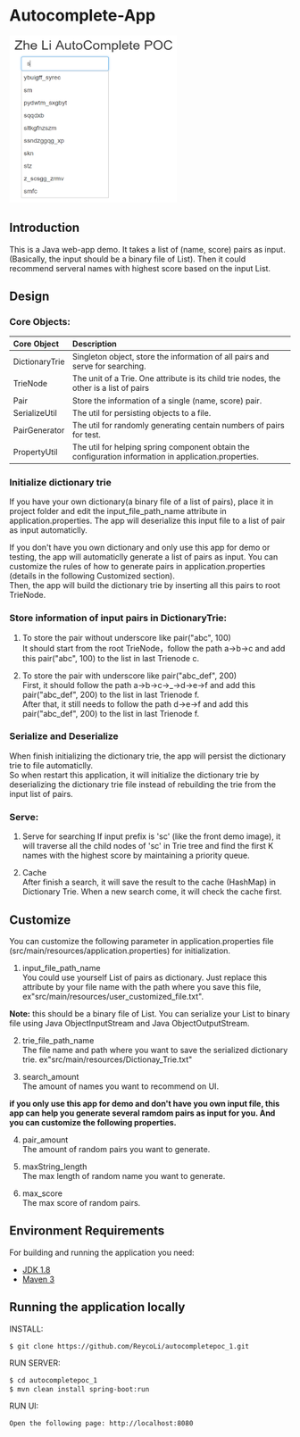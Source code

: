 # Autocomplete-App
<img src="https://github.com/ReycoLi/autocompletedemo/blob/master/app_preview0.png" height="300" width="300">

## Introduction
 This is a Java web-app demo. It takes a list of (name, score) pairs as input. (Basically, the input should be a binary file of List<Pair>). Then it could recommend serveral names with highest score based on the input List.


## Design
### Core Objects:
| Core Object | Description |
| :--- | :--- |
| DictionaryTrie | Singleton object, store the information of all pairs and serve for searching. |
| TrieNode | The unit of a Trie. One attribute is its child trie nodes, the other is a list of pairs |
| Pair | Store the information of a single (name, score) pair. |
| SerializeUtil | The util for persisting objects to a file. |
| PairGenerator | The util for randomly generating centain numbers of pairs for test. |
| PropertyUtil | The util for helping spring component obtain the configuration information in application.properties. |

### Initialize dictionary trie
If you have your own dictionary(a binary file of a list of pairs), place it in project folder and edit the input_file_path_name attribute in application.properties. The app will deserialize this input file to a list of pair as input automaticlly.  
  
  
If you don't have you own dictionary and only use this app for demo or testing, the app will automaticlly generate a list of pairs as input. You can customize the rules of how to generate pairs in application.properties (details in the following Customized section).     
Then, the app will build the dictionary trie by inserting all this pairs to root TrieNode.

### Store information of input pairs in DictionaryTrie:    
1. To store the pair without underscore like pair("abc", 100)  
    It should start from the root TrieNode，follow the path a->b->c and add this pair("abc", 100) to the list in last Trienode c.

2. To store the pair with underscore like pair("abc_def", 200)  
    First, it should follow the path a->b->c->_->d->e->f and add this pair("abc_def", 200) to the list in last Trienode f.    
    After that, it still needs to follow the path d->e->f and add this pair("abc_def", 200) to the list in last Trienode f. 
    
### Serialize and Deserialize
When finish initializing the dictionary trie, the app will persist the dictionary trie to file automaticlly.  
So when restart this application, it will initialize the dictionary trie by deserializing the dictionary trie file instead of rebuilding the trie from the input list of pairs. 
 
### Serve:
1. Serve for searching 
    If input prefix is 'sc' (like the front demo image), it will traverse all the child nodes of 'sc' in Trie tree and find the first K     names with the highest score by maintaining a priority queue.
    
2. Cache  
    After finish a search, it will save the result to the cache (HashMap) in Dictionary Trie. When a new search come, it will check the cache first.


## Customize
You can customize the following parameter in application.properties file (src/main/resources/application.properties) for initialization.

1. input_file_path_name  
You could use yourself List of pairs as dictionary. Just replace this attribute by your file name with the path where you save this file, ex"src/main/resources/user_customized_file.txt". 
  
**Note:** this should be a binary file of List<Pair>. You can serialize your List<Pair> to binary file using Java ObjectInputStream and Java ObjectOutputStream.


2. trie_file_path_name  
The file name and path where you want to save the serialized dictionary trie. ex"src/main/resources/Dictionay_Trie.txt"

3. search_amount  
The amount of names you want to recommend on UI.
  
**if you only use this app for demo and don't have you own input file, this app can help you generate several ramdom pairs as input for you. And you can customize the following properties.**
  
4. pair_amount  
The amount of random pairs you want to generate.

5. maxString_length  
The max length of random name you want to generate.

6. max_score  
The max score of random pairs.

## Environment Requirements

For building and running the application you need:

- [JDK 1.8](http://www.oracle.com/technetwork/java/javase/downloads/jdk8-downloads-2133151.html)
- [Maven 3](https://maven.apache.org)

## Running the application locally

INSTALL:

```shell
$ git clone https://github.com/ReycoLi/autocompletepoc_1.git
```

RUN SERVER:
```shell
$ cd autocompletepoc_1
$ mvn clean install spring-boot:run
```

RUN UI:
```bash
Open the following page: http://localhost:8080
```
